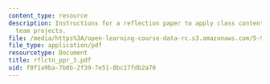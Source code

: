 ```yaml
---
content_type: resource
description: Instructions for a reflection paper to apply class content to developing
  team projects.
file: /media/https%3A/open-learning-course-data-rc.s3.amazonaws.com/5-92-energy-environment-and-society-spring-2007/f0f1a9ba7b0b2f397e518bc17fdb2a70_rflctn_ppr_3.pdf
file_type: application/pdf
resourcetype: Document
title: rflctn_ppr_3.pdf
uid: f0f1a9ba-7b0b-2f39-7e51-8bc17fdb2a70
---
```

